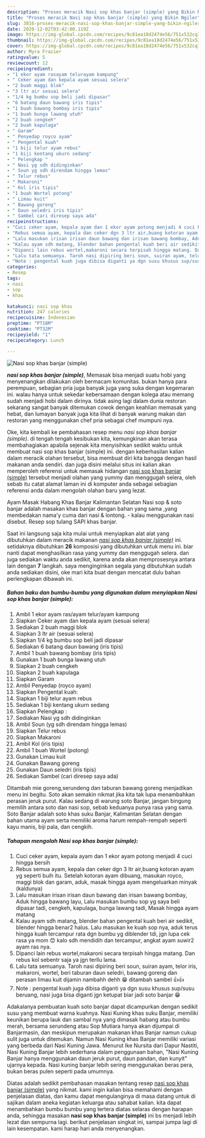 ```yaml
---
description: "Proses meracik Nasi sop khas banjar (simple) yang Bikin Ngiler"
title: "Proses meracik Nasi sop khas banjar (simple) yang Bikin Ngiler"
slug: 3016-proses-meracik-nasi-sop-khas-banjar-simple-yang-bikin-ngiler
date: 2020-12-02T03:42:00.119Z
image: https://img-global.cpcdn.com/recipes/9c81ea18d2474e56/751x532cq70/nasi-sop-khas-banjar-simple-foto-resep-utama.jpg
thumbnail: https://img-global.cpcdn.com/recipes/9c81ea18d2474e56/751x532cq70/nasi-sop-khas-banjar-simple-foto-resep-utama.jpg
cover: https://img-global.cpcdn.com/recipes/9c81ea18d2474e56/751x532cq70/nasi-sop-khas-banjar-simple-foto-resep-utama.jpg
author: Myra Frazier
ratingvalue: 5
reviewcount: 12
recipeingredient:
- "1 ekor ayam rasayam telurayam kampung"
- " Ceker ayam dan kepala ayam sesuai selera"
- "2 buah maggi blok"
- "3 ltr air sesuai selera"
- "1/4 kg bumbu sop beli jadi dipasar"
- "6 batang daun bawang iris tipis"
- "1 buah bawang bombay iris tipis"
- "1 buah bunga lawang utuh"
- "2 buah cengkeh"
- "2 buah kapulaga"
- " Garam"
- " Penyedap royco ayam"
- " Pengental kuah"
- "1 biji telur ayam rebus"
- "1 biji kentang ukurn sedang"
- " Pelengkap "
- " Nasi yg sdh didinginkan"
- " Soun yg sdh direndam hingga lemas"
- " Telur rebus"
- " Makaroni"
- " Kol iris tipis"
- "1 buah Wortel potong"
- " Limau kuit"
- " Bawang goreng"
- " Daun seledri iris tipis"
- " Sambel cari diresep saya ada"
recipeinstructions:
- "Cuci ceker ayam, kepala ayam dan 1 ekor ayam potong menjadi 4 cuci hingga bersih"
- "Rebus semua ayam, kepala dan ceker dgn 3 ltr air,buang kotoran ayam yg seperti buih itu. Setelah kotoran ayam dibuang, masukan royco, maggi blok dan garam, aduk, masak hingga ayam mengeluarkan minyak (kaldunya)"
- "Lalu masukan irisan irisan daun bawang dan irisan bawang bombay, Aduk hingga bawang layu, Lalu masukan bumbu sop yg saya beli dipasar tadi, cengkeh, kapulaga, bunga lawang tadi, Masak hingga ayam matang"
- "Kalau ayam sdh matang, blender bahan pengental kuah beri air sedikit, blender hingga benar2 halus. Lalu masukan ke kuah sop nya, aduk terus hingga kuah tercampur rata dgn bumbu yg diblender tdi, jgn lupa cek rasa ya mom 😊 kalo sdh mendidih dan tercampur, angkat ayam suwir2 ayam ras nya."
- "Dipanci lain rebus wortel,makaroni secara terpisah hingga matang. Dan rebus kol sebentr saja ya jgn terllu lama."
- "Lalu tata semuanya. Taroh nasi dipiring beri soun, suiran ayam, telor iris, makaroni, wortel, beri taburan daun seledri, bawang goreng dan perasan limau kuit dijamin nambahh dehh 😁 ditambah sambel 👍👍"
- "Note : pengental kuah juga dibisa diganti ya dgn susu khusus sup/susu beruang, nasi juga bisa diganti jgn ketupat biar jadi soto banjar 😁"
categories:
- Resep
tags:
- nasi
- sop
- khas

katakunci: nasi sop khas 
nutrition: 247 calories
recipecuisine: Indonesian
preptime: "PT18M"
cooktime: "PT32M"
recipeyield: "1"
recipecategory: Lunch

---
```



![Nasi sop khas banjar (simple)](https://img-global.cpcdn.com/recipes/9c81ea18d2474e56/751x532cq70/nasi-sop-khas-banjar-simple-foto-resep-utama.jpg)

<b><i>nasi sop khas banjar (simple)</i></b>, Memasak bisa menjadi suatu hobi yang menyenangkan dilakukan oleh bermacam komunitas. bukan hanya para perempuan, sebagian pria juga banyak juga yang suka dengan kegemaran ini. walau hanya untuk sekedar kebersamaan dengan kolega atau memang sudah menjadi hobi dalam dirinya. tidak asing lagi dalam dunia restoran sekarang sangat banyak ditemukan cowok dengan keahlian memasak yang hebat, dan lumayan banyak juga kita lihat di banyak warung makan dan restoran yang menggunakan chef pria sebagai chef mumpuni nya.

Oke, kita kembali ke pembahasan resep menu <i>nasi sop khas banjar (simple)</i>. di tengah tengah kesibukan kita, kemungkinan akan terasa membahagiakan apabila sejenak kita menyisihkan sedikit waktu untuk membuat nasi sop khas banjar (simple) ini. dengan keberhasilan kalian dalam meracik olahan tersebut, bisa membuat diri kita bangga dengan hasil makanan anda sendiri. dan juga disini melalui situs ini kalian akan memperoleh referensi untuk memasak hidangan <u>nasi sop khas banjar (simple)</u> tersebut menjadi olahan yang yummy dan menggugah selera, oleh sebab itu catat alamat laman ini di komputer anda sebagai sebagian referensi anda dalam mengolah olahan baru yang lezat.

Ayam Masak Habang Khas Banjar Kalimantan Selatan Nasi sop &amp; soto banjar adalah masakan khas banjar dengan bahan yang sama ,yang membedakan nama&#39;y cuma dari nasi &amp; lontong. - kalau menggunakan nasi disebut. Resep sop tulang SAPI khas banjar.


Saat ini langsung saja kita mulai untuk menyiapkan alat alat yang dibutuhkan dalam meracik makanan <u><i>nasi sop khas banjar (simple)</i></u> ini. setidaknya dibutuhkan <b>26</b> komposisi yang dibutuhkan untuk menu ini. biar nanti dapat menghasilkan rasa yang yummy dan menggugah selera. dan juga sediakan waktu anda sedikit, karena anda akan memprosesnya antara lain dengan <b>7</b> langkah. saya menginginkan segala yang dibutuhkan sudah anda sediakan disini, oke mari kita buat dengan mencatat dulu bahan perlengkapan dibawah ini.

<!--inarticleads1-->

##### Bahan baku dan bumbu-bumbu yang digunakan dalam menyiapkan Nasi sop khas banjar (simple):

1. Ambil 1 ekor ayam ras/ayam telur/ayam kampung
1. Siapkan  Ceker ayam dan kepala ayam (sesuai selera)
1. Sediakan 2 buah maggi blok
1. Siapkan 3 ltr air (sesuai selera)
1. Siapkan 1/4 kg bumbu sop beli jadi dipasar
1. Sediakan 6 batang daun bawang (iris tipis)
1. Ambil 1 buah bawang bombay (iris tipis)
1. Gunakan 1 buah bunga lawang utuh
1. Siapkan 2 buah cengkeh
1. Siapkan 2 buah kapulaga
1. Siapkan  Garam
1. Ambil  Penyedap (royco ayam)
1. Siapkan  Pengental kuah:
1. Siapkan 1 biji telur ayam rebus
1. Sediakan 1 biji kentang ukurn sedang
1. Siapkan  Pelengkap :
1. Sediakan  Nasi yg sdh didinginkan
1. Ambil  Soun (yg sdh direndam hingga lemas)
1. Siapkan  Telur rebus
1. Siapkan  Makaroni
1. Ambil  Kol (iris tipis)
1. Ambil 1 buah Wortel (potong)
1. Gunakan  Limau kuit
1. Gunakan  Bawang goreng
1. Gunakan  Daun seledri (iris tipis)
1. Sediakan  Sambel (cari diresep saya ada)


Ditambah mie goreng,serundeng dan taburan bawang goreng menjadikan menu ini begitu. Soto akan semakin nikmat jika kita tak lupa menambahkan perasan jeruk purut. Kalau sedang di warung soto Banjar, jangan bingung memilih antara soto dan nasi sop, sebab keduanya punya rasa yang sama. Soto Banjar adalah soto khas suku Banjar, Kalimantan Selatan dengan bahan utama ayam serta memiliki aroma harum rempah-rempah seperti kayu manis, biji pala, dan cengkih. 

<!--inarticleads2-->

##### Tahapan mengolah Nasi sop khas banjar (simple):

1. Cuci ceker ayam, kepala ayam dan 1 ekor ayam potong menjadi 4 cuci hingga bersih
1. Rebus semua ayam, kepala dan ceker dgn 3 ltr air,buang kotoran ayam yg seperti buih itu. Setelah kotoran ayam dibuang, masukan royco, maggi blok dan garam, aduk, masak hingga ayam mengeluarkan minyak (kaldunya)
1. Lalu masukan irisan irisan daun bawang dan irisan bawang bombay, Aduk hingga bawang layu, Lalu masukan bumbu sop yg saya beli dipasar tadi, cengkeh, kapulaga, bunga lawang tadi, Masak hingga ayam matang
1. Kalau ayam sdh matang, blender bahan pengental kuah beri air sedikit, blender hingga benar2 halus. Lalu masukan ke kuah sop nya, aduk terus hingga kuah tercampur rata dgn bumbu yg diblender tdi, jgn lupa cek rasa ya mom 😊 kalo sdh mendidih dan tercampur, angkat ayam suwir2 ayam ras nya.
1. Dipanci lain rebus wortel,makaroni secara terpisah hingga matang. Dan rebus kol sebentr saja ya jgn terllu lama.
1. Lalu tata semuanya. Taroh nasi dipiring beri soun, suiran ayam, telor iris, makaroni, wortel, beri taburan daun seledri, bawang goreng dan perasan limau kuit dijamin nambahh dehh 😁 ditambah sambel 👍👍
1. Note : pengental kuah juga dibisa diganti ya dgn susu khusus sup/susu beruang, nasi juga bisa diganti jgn ketupat biar jadi soto banjar 😁


Adakalanya pembuatan kuah soto banjar dapat dicampurkan dengan sedikit susu yang membuat warna kuahnya. Nasi Kuning khas suku Banjar, memiliki keunikan berupa lauk dan sambal nya yang dimasak habang­ atau bumbu merah, bersama serundeng atau Sop Mutiara hanya akan dijumpai di Banjarmasin, dan meskipun merupakan makanan khas Banjar namun cukup sulit juga untuk ditemukan. Namun Nasi Kuning khas Banjar memiliki variasi yang berbeda dari Nasi Kuning Jawa. Menurut Ike Nursita dari Dapur Nastiti, Nasi Kuning Banjar lebih sederhana dalam penggunaan bahan, &#34;Nasi Kuning Banjar hanya menggunakan daun jeruk purut, daun pandan, dan kunyit&#34; ujarnya kepada. Nasi kuning banjar lebih sering menggunakan beras pera, bukan beras pulen seperti pada umumnya. 

Diatas adalah sedikit pembahasan masakan tentang resep <u>nasi sop khas banjar (simple)</u> yang nikmat. kami ingin kalian bisa memahami dengan penjelasan diatas, dan kamu dapat mengulanginya di masa datang untuk di sajikan dalam aneka kegiatan keluarga atau sahabat kalian. kita dapat menambahkan bumbu bumbu yang tertera diatas selaras dengan harapan anda, sehingga masakan <b>nasi sop khas banjar (simple)</b> ini bs menjadi lebih lezat dan sempurna lagi. berikut penjelasan singkat ini, sampai jumpa lagi di lain kesempatan. kami harap hari anda menyenangkan.
